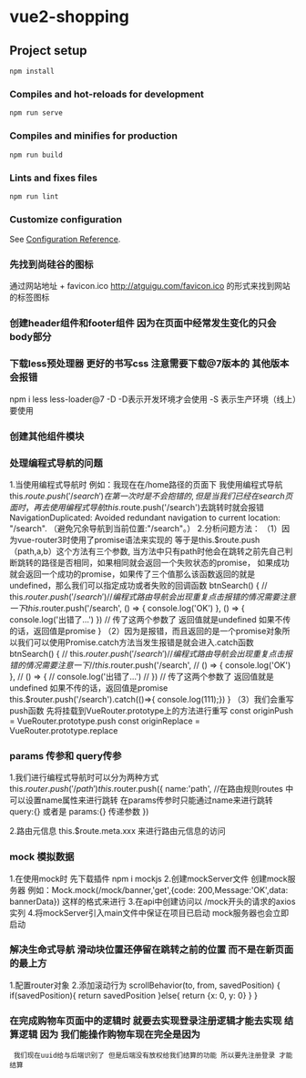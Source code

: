 # vue2-shopping

## Project setup
```
npm install
```

### Compiles and hot-reloads for development
```
npm run serve
```

### Compiles and minifies for production
```
npm run build
```

### Lints and fixes files
```
npm run lint
```

### Customize configuration
See [Configuration Reference](https://cli.vuejs.org/config/).


### 先找到尚硅谷的图标
通过网站地址 + favicon.ico
http://atguigu.com/favicon.ico 的形式来找到网站的标签图标

### 创建header组件和footer组件 因为在页面中经常发生变化的只会body部分 

### 下载less预处理器 更好的书写css  注意需要下载@7版本的 其他版本会报错
npm i less less-loader@7 -D  -D表示开发环境才会使用 -S 表示生产环境（线上）要使用

### 创建其他组件模块

### 处理编程式导航的问题
1.当使用编程式导航时 例如：我现在在/home路径的页面下 我使用编程式导航 this.$route.push('/search') 在第一次时是不会抱错的,但是当我们已经在search页面时，再去使用编程式导航this.$route.push('/search')去跳转时就会报错 
NavigationDuplicated: Avoided redundant navigation to current location: "/search".
（避免冗余导航到当前位置:"/search"。）
2.分析问题方法：
 （1）因为vue-router3时使用了promise语法来实现的 等于是this.$route.push（path,a,b）这个方法有三个参数,
      当方法中只有path时他会在跳转之前先自己判断跳转的路径是否相同，如果相同就会返回一个失败状态的promise，
      如果成功就会返回一个成功的promise，如果传了三个值那么该函数返回的就是undefined，那么我们可以指定成功或者失败的回调函数
       btnSearch() {
        // this.$router.push('/search')   // 编程式路由导航会出现重复点击报错的情况 需要注意一下
        this.$router.push('/search',
          () => { console.log('OK') },
          () => {
            console.log('出错了...')
          })  // 传了这两个参数了 返回值就是undefined 如果不传的话，返回值是promise
      }
 （2）因为是报错，而且返回的是一个promise对象所以我们可以使用Promise.catch方法当发生报错是就会进入.catch函数
      btnSearch() {
        // this.$router.push('/search')   // 编程式路由导航会出现重复点击报错的情况 需要注意一下
        // this.$router.push('/search',
        //   () => { console.log('OK') },
        //   () => {
        //     console.log('出错了...')
        //   })  // 传了这两个参数了 返回值就是undefined 如果不传的话，返回值是promise
        this.$router.push('/search').catch(()=>{ console.log(111);})
      }
 （3）我们会重写push函数
      先将挂载到VueRouter.prototype上的方法进行重写
      const originPush = VueRouter.prototype.push
      const originReplace = VueRouter.prototype.replace

### params 传参和 query传参
1.我们进行编程式导航时可以分为两种方式
this.$router.push('/path')
this.$router.push({
  name:'path',  //在路由规则routes 中 可以设置name属性来进行跳转 在params传参时只能通过name来进行跳转
  query:{} 或者是 params:{} 传递参数
})

2.路由元信息 this.$route.meta.xxx 来进行路由元信息的访问

### mock 模拟数据
1.在使用mock时 先下载插件 npm i mockjs
2.创建mockServer文件 创建mock服务器 例如：Mock.mock(/mock/banner,'get',{code: 200,Message:'OK',data: bannerData}) 这样的格式来进行
3.在api中创建访问以 /mock开头的请求的axios实列
4.将mockServer引入main文件中保证在项目已启动 mock服务器也会立即启动



### 解决生命式导航 滑动块位置还停留在跳转之前的位置 而不是在新页面的最上方
1.配置router对象
2.添加滚动行为 
  scrollBehavior(to, from, savedPosition) {
    if(savedPosition){
      return savedPosition
    }else{
      return {x: 0, y: 0}
    }
  }

### 在完成购物车页面中的逻辑时 就要去实现登录注册逻辑才能去实现 结算逻辑 因为 我们能操作购物车现在完全是因为
     我们现在uuid给与后端识别了 但是后端没有放权给我们结算的功能 所以要先注册登录 才能结算

